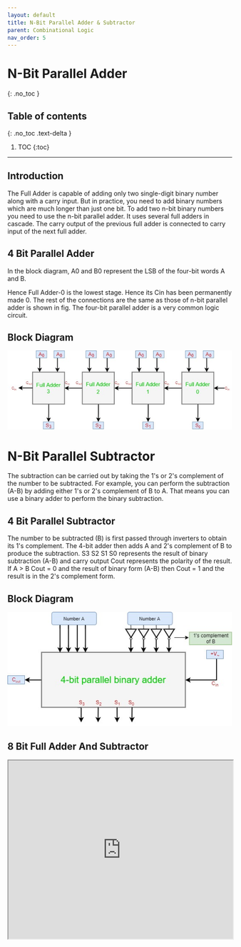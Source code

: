 ```yaml
---
layout: default
title: N-Bit Parallel Adder & Subtractor
parent: Combinational Logic
nav_order: 5
---
```



# N-Bit Parallel Adder
{: .no_toc }

## Table of contents
{: .no_toc .text-delta }

1. TOC
{:toc}

---

## Introduction

The Full Adder is capable of adding only two single-digit binary number along with a carry input. 
But in practice, you need to add binary numbers which are much longer than just one bit. To add two n-bit binary numbers you need to use the n-bit parallel adder. 
It uses several full adders in cascade. 
The carry output of the previous full adder is connected to carry input of the next full adder.

## 4 Bit Parallel Adder
In the block diagram, A0 and B0 represent the LSB of the four-bit words A and B. 

Hence Full Adder-0 is the lowest stage. 
Hence its Cin has been permanently made 0. 
The rest of the connections are the same as those of n-bit parallel adder is shown in fig. The four-bit parallel adder is a very common logic circuit.

## Block Diagram

<div style="text-align:center"><img src="../../assets/images/fourbitadder_blockdiagram.jpg" /></div>

# N-Bit Parallel Subtractor

The subtraction can be carried out by taking the 1's or 2's complement of the number to be subtracted. 
For example, you can perform the subtraction (A-B) by adding either 1's or 2's complement of B to A. 
That means you can use a binary adder to perform the binary subtraction.


## 4 Bit Parallel Subtractor

The number to be subtracted (B) is first passed through inverters to obtain its 1's complement. 
The 4-bit adder then adds A and 2's complement of B to produce the subtraction. 
S3 S2 S1 S0 represents the result of binary subtraction (A-B) and carry output Cout represents the polarity of the result. 
If A > B Cout = 0 and the result of binary form (A-B) then Cout = 1 and the result is in the 2's complement form.


## Block Diagram

<div style="text-align:center"><img src="../../assets/images/fourbitsubstractor_blockdiagram.jpg" /></div>


## 8 Bit Full Adder And Subtractor   

<iframe width="100%" height="400px" src="https://circuitverse.org/simulator/embed/2018" id="projectPreview" scrolling="no" webkitAllowFullScreen mozAllowFullScreen allowFullScreen> </iframe>